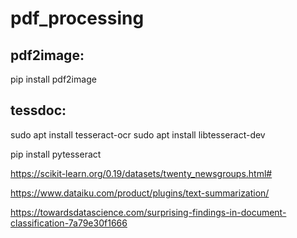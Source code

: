 # pdf_processing

## pdf2image:
pip install pdf2image

## tessdoc: 
sudo apt install tesseract-ocr
sudo apt install libtesseract-dev

pip install pytesseract

https://scikit-learn.org/0.19/datasets/twenty_newsgroups.html#

https://www.dataiku.com/product/plugins/text-summarization/

https://towardsdatascience.com/surprising-findings-in-document-classification-7a79e30f1666
